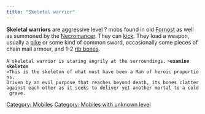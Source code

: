 ```yaml
---
title: "Skeletal warrior"
---
```


**Skeletal warriors** are aggressive level ? mobs found in old
[Fornost](Fornost "wikilink") as well as summoned by the
[Necromancer](Super_Mobile#Necromancer "wikilink"). They can
[kick](kick "wikilink"). They load a weapon, usually a
[pike](pike "wikilink") or some kind of common sword, occasionally some
pieces of chain mail armour, and 1-2 [rib bones](rib_bone "wikilink").

`A skeletal warrior is staring angrily at the surroundings.`
`>`**`examine skeleton`**
`>This is the skeleton of what must have been a Man of heroic proportions.`
`Driven by an evil purpose that reaches beyond death, its bones clatter`
`against each other as it seeks to deliver yet another mortal to a cold grave.`

[Category: Mobiles](Category:_Mobiles "wikilink") [Category: Mobiles
with unknown level](Category:_Mobiles_with_unknown_level "wikilink")